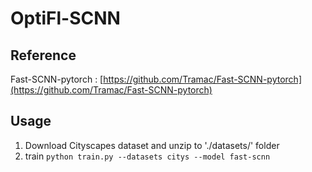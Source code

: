 # OptiFl-SCNN
## Reference
Fast-SCNN-pytorch : [https://github.com/Tramac/Fast-SCNN-pytorch](https://github.com/Tramac/Fast-SCNN-pytorch)

## Usage
1. Download Cityscapes dataset and unzip to './datasets/' folder
2. train
`python train.py --datasets citys --model fast-scnn`
